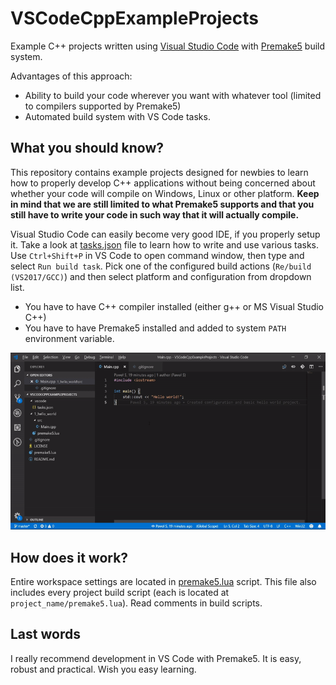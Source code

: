 # VSCodeCppExampleProjects
Example C++ projects written using [Visual Studio Code](https://code.visualstudio.com/) with [Premake5](https://github.com/premake/premake-core/wiki) build system.

Advantages of this approach:
- Ability to build your code wherever you want with whatever tool (limited to compilers supported by Premake5)
- Automated build system with VS Code tasks.

## What you should know?

This repository contains example projects designed for newbies to learn how to properly develop C++ applications without being concerned about whether your code will compile on Windows, Linux or other platform. **Keep in mind that we are still limited to what Premake5 supports and that you still have to write your code in such way that it will actually compile.**

Visual Studio Code can easily become very good IDE, if you properly setup it.
Take a look at [tasks.json](.vscode/tasks.json) file to learn how to write and use various tasks.
Use `Ctrl+Shift+P` in VS Code to open command window, then type and select `Run build task`.
Pick one of the configured build actions (`Re/build (VS2017/GCC)`) and then select platform and configuration from dropdown list.

- You have to have C++ compiler installed (either g++ or MS Visual Studio C++)
- You have to have Premake5 installed and added to system `PATH` environment variable.

![Build with VSCode and Premake5](img/vscbuild.gif)

## How does it work?

Entire workspace settings are located in [premake5.lua](premake5.lua) script. This file also includes every project build script (each is located at `project_name/premake5.lua`). Read comments in build scripts.

## Last words

I really recommend development in VS Code with Premake5. It is easy, robust and practical. Wish you easy learning.